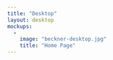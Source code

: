 ```yaml
---
title: "Desktop"
layout: desktop
mockups:
  -
    image: "beckner-desktop.jpg"
    title: "Home Page"
---
```

